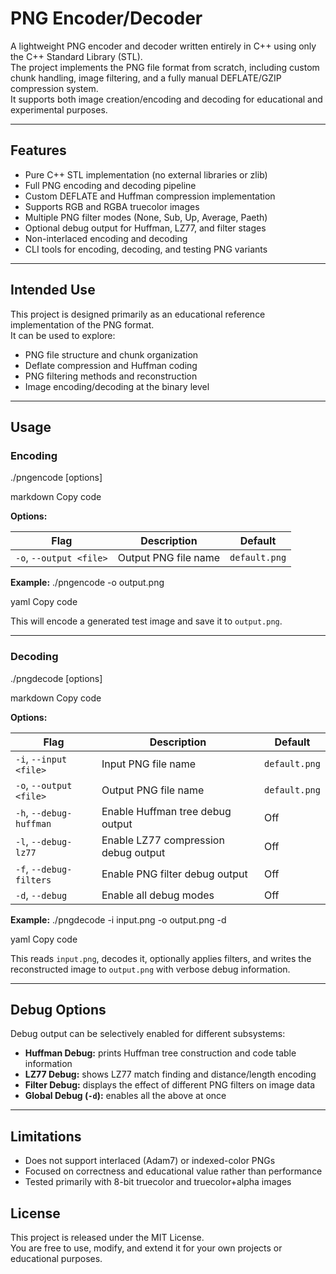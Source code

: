 # PNG Encoder/Decoder

A lightweight PNG encoder and decoder written entirely in C++ using only the C++ Standard Library (STL).  
The project implements the PNG file format from scratch, including custom chunk handling, image filtering, and a fully manual DEFLATE/GZIP compression system.  
It supports both image creation/encoding and decoding for educational and experimental purposes.

---

## Features

- Pure C++ STL implementation (no external libraries or zlib)  
- Full PNG encoding and decoding pipeline  
- Custom DEFLATE and Huffman compression implementation  
- Supports RGB and RGBA truecolor images  
- Multiple PNG filter modes (None, Sub, Up, Average, Paeth)  
- Optional debug output for Huffman, LZ77, and filter stages  
- Non-interlaced encoding and decoding  
- CLI tools for encoding, decoding, and testing PNG variants

---

## Intended Use

This project is designed primarily as an educational reference implementation of the PNG format.  
It can be used to explore:
- PNG file structure and chunk organization  
- Deflate compression and Huffman coding  
- PNG filtering methods and reconstruction  
- Image encoding/decoding at the binary level  

---

## Usage

### Encoding

./pngencode [options]

markdown
Copy code

**Options:**

| Flag | Description | Default |
|------|--------------|----------|
| `-o`, `--output <file>` | Output PNG file name | `default.png` |

**Example:**
./pngencode -o output.png

yaml
Copy code

This will encode a generated test image and save it to `output.png`.

---

### Decoding

./pngdecode [options]

markdown
Copy code

**Options:**

| Flag | Description | Default |
|------|--------------|----------|
| `-i`, `--input <file>` | Input PNG file name | `default.png` |
| `-o`, `--output <file>` | Output PNG file name | `default.png` |
| `-h`, `--debug-huffman` | Enable Huffman tree debug output | Off |
| `-l`, `--debug-lz77` | Enable LZ77 compression debug output | Off |
| `-f`, `--debug-filters` | Enable PNG filter debug output | Off |
| `-d`, `--debug` | Enable all debug modes | Off |

**Example:**
./pngdecode -i input.png -o output.png -d

yaml
Copy code

This reads `input.png`, decodes it, optionally applies filters, and writes the reconstructed image to `output.png` with verbose debug information.

---

## Debug Options

Debug output can be selectively enabled for different subsystems:
- **Huffman Debug:** prints Huffman tree construction and code table information  
- **LZ77 Debug:** shows LZ77 match finding and distance/length encoding  
- **Filter Debug:** displays the effect of different PNG filters on image data  
- **Global Debug (`-d`):** enables all the above at once  

---

## Limitations

- Does not support interlaced (Adam7) or indexed-color PNGs  
- Focused on correctness and educational value rather than performance  
- Tested primarily with 8-bit truecolor and truecolor+alpha images  

## License

This project is released under the MIT License.  
You are free to use, modify, and extend it for your own projects or educational purposes.

